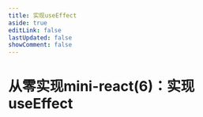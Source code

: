 ```yaml
---
title: 实现useEffect
aside: true
editLink: false
lastUpdated: false
showComment: false
---
```


# 从零实现mini-react(6)：实现useEffect